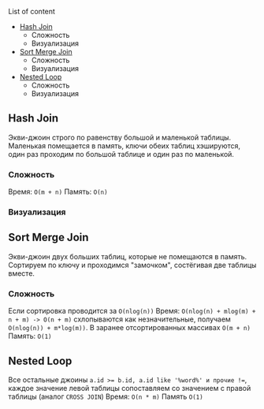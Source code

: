 List of content
- [Hash Join]()
  - Сложность
  - Визуализация
- [Sort Merge Join]()
  - Сложность
  - Визуализация
- [Nested Loop]()
  - Сложность
  - Визуализация

## Hash Join
Экви-джоин строго по равенству большой и маленькой таблицы. Маленькая помещается в память, ключи обеих таблиц хэшируются, один раз проходим по большой таблице и один раз по маленькой.
### Сложность
Время: ```O(m + n)```
Память: ```O(n)```
### Визуализация

## Sort Merge Join
Экви-джоин двух больших таблиц, которые не помещаются в память. Сортируем по ключу и проходимся "замочком", состёгивая две таблицы вместе.
### Сложность
Если сортировка проводится за ```O(nlog(n))```
Время: ```O(nlog(n) + mlog(m) + n + m) -> O(n + m)``` схлопываются как незначительные, получаем ```O(nlog(n)) + m*log(m))```. В заранее отсортированных массивах ```O(m + n)```
Память: ```O(1)```

## Nested Loop
Все остальные джоины ```a.id >= b.id, a.id like '%word%' и прочие !=```, каждое значение левой таблицы сопоставляем со значением с правой таблицы (аналог ```CROSS JOIN```)
Время: ```O(n * m)```
Память ```O(1)```
